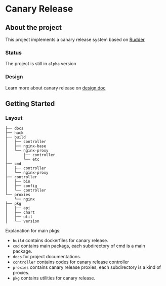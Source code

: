 # Canary Release

## About the project

This project implements a canary release system based on [Rudder](https://github.com/caicloud/rudder)

### Status

The project is still in `alpha` version

### Design

Learn more about canary release on [design doc](docs/design.md)

## Getting Started

### Layout

```
├── docs
├── hack
├── build
│   ├── controller
│   ├── nginx-base
│   └── nginx-proxy
│       ├── controller
│       └── etc
├── cmd
│   ├── controller
│   └── nginx-proxy
├── controller
│   ├── bin
│   ├── config
│   └── controller
└── proxies
    └── nginx
├── pkg
│   ├── api
│   ├── chart
│   ├── util
│   └── version
```

Explanation for main pkgs:
- `build` contains dockerfiles for canary release.
- `cmd` contains main packags, each subdirectory of cmd is a main package.
- `docs` for project documentations.
- `controller` contains codes for canary release controller 
- `proxies` contains canary release proxies, each subdirectory is a kind of proxies.
- `pkg` contains utilities for canary release.
